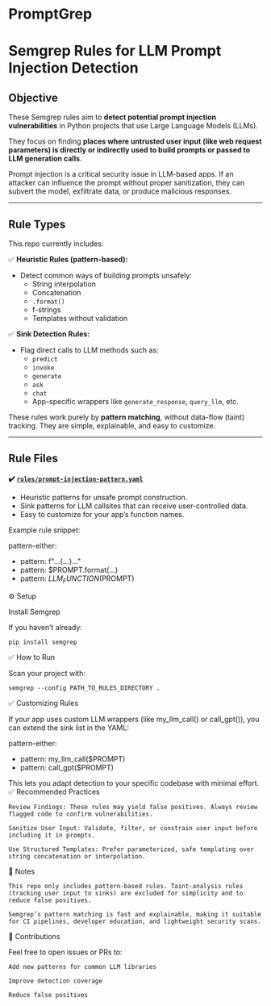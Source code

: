 # PromptGrep

# Semgrep Rules for LLM Prompt Injection Detection

## Objective

These Semgrep rules aim to **detect potential prompt injection vulnerabilities** in Python projects that use Large Language Models (LLMs).

They focus on finding **places where untrusted user input (like web request parameters) is directly or indirectly used to build prompts or passed to LLM generation calls**.

Prompt injection is a critical security issue in LLM-based apps. If an attacker can influence the prompt without proper sanitization, they can subvert the model, exfiltrate data, or produce malicious responses.

---

## Rule Types

This repo currently includes:

✅ **Heuristic Rules (pattern-based):**  
- Detect common ways of building prompts unsafely:
  - String interpolation
  - Concatenation
  - `.format()`
  - f-strings
  - Templates without validation

✅ **Sink Detection Rules:**  
- Flag direct calls to LLM methods such as:
  - `predict`
  - `invoke`
  - `generate`
  - `ask`
  - `chat`
  - App-specific wrappers like `generate_response`, `query_llm`, etc.

These rules work purely by **pattern matching**, without data-flow (taint) tracking. They are simple, explainable, and easy to customize.

---

## Rule Files

**✔️ [`rules/prompt-injection-pattern.yaml`](rules/prompt-injection-pattern.yaml)**

- Heuristic patterns for unsafe prompt construction.
- Sink patterns for LLM callsites that can receive user-controlled data.
- Easy to customize for your app’s function names.

Example rule snippet:

pattern-either:
  - pattern: f"...{...}..."
  - pattern: $PROMPT.format(...)
  - pattern: $LLM_FUNCTION($PROMPT)

⚙️ Setup

Install Semgrep

If you haven’t already:

```
pip install semgrep
```
✅ How to Run

Scan your project with:

```
semgrep --config PATH_TO_RULES_DIRECTORY .
```

✅ Customizing Rules

If your app uses custom LLM wrappers (like my_llm_call() or call_gpt()), you can extend the sink list in the YAML:

pattern-either:
  - pattern: my_llm_call($PROMPT)
  - pattern: call_gpt($PROMPT)

This lets you adapt detection to your specific codebase with minimal effort.
✅ Recommended Practices

    Review Findings: These rules may yield false positives. Always review flagged code to confirm vulnerabilities.

    Sanitize User Input: Validate, filter, or constrain user input before including it in prompts.

    Use Structured Templates: Prefer parameterized, safe templating over string concatenation or interpolation.

📜 Notes

    This repo only includes pattern-based rules. Taint-analysis rules (tracking user input to sinks) are excluded for simplicity and to reduce false positives.

    Semgrep’s pattern matching is fast and explainable, making it suitable for CI pipelines, developer education, and lightweight security scans.

📣 Contributions

Feel free to open issues or PRs to:

    Add new patterns for common LLM libraries

    Improve detection coverage

    Reduce false positives
